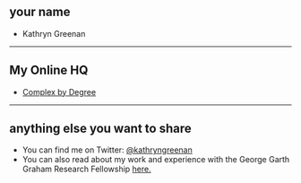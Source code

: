 ## your name

+ Kathryn Greenan

-----

## My Online HQ

+ [Complex by Degree](http://kathryngreenan.ca)
------

## anything else you want to share

+ You can find me on Twitter: [@kathryngreenan](https://twitter.com/kathryngreenan)
+ You can also read about my work and experience with the George Garth Graham Research Fellowship [here.](http://kathryngreenan.grahamresearchfellow.org)
